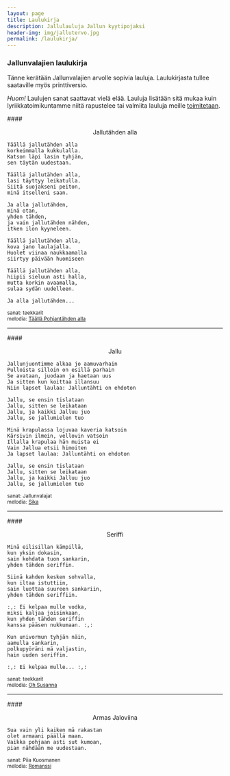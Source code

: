 ```yaml
---
layout: page
title: Laulukirja
description: Jallulauluja Jallun kyytipojaksi
header-img: img/jallutervo.jpg
permalink: /laulukirja/
---
```


### Jallunvalajien laulukirja

Tänne kerätään Jallunvalajien arvolle sopivia lauluja. Laulukirjasta tullee saataville myös printtiversio.

*Huom!* Laulujen sanat saattavat vielä elää. Lauluja lisätään sitä mukaa kuin lyriikkatoimikuntamme niitä rapustelee tai valmiita lauluja meille [toimitetaan](../yhdistyksesta/).



####<center>Jallutähden alla</center>

    Täällä jallutähden alla
    korkeimmalla kukkulalla.
    Katson läpi lasin tyhjän,
    sen täytän uudestaan.

    Täällä jallutähden alla,
    lasi täyttyy leikatulla.
    Siitä suojakseni peiton,
    minä itselleni saan.

    Ja alla jallutähden,
    minä otan,
    yhden tähden,
    ja vain jallutähden nähden,
    itken ilon kyyneleen.

    Täällä jallutähden alla,
    kova jano laulajalla.
    Huolet viinaa naukkaamalla
    siirtyy päivään huomiseen

    Täällä jallutähden alla,
    hiipii sieluun asti halla,
    mutta korkin avaamalla,
    sulaa sydän uudelleen.

    Ja alla jallutähden...

<small>sanat: teekkarit  
melodia: [Täällä Pohjantähden alla](https://www.youtube.com/watch?v=QzXGdy8Et30)</small>

---

####<center>Jallu</center>

    Jallunjuontimme alkaa jo aamuvarhain
    Pulloista silloin on esillä parhain
    Se avataan, juodaan ja haetaan uus
    Ja sitten kun koittaa illansuu
    Niin lapset laulaa: Jalluntähti on ehdoton

    Jallu, se ensin tislataan
    Jallu, sitten se leikataan
    Jallu, ja kaikki Jalluu juo
    Jallu, se jallumielen tuo

    Minä krapulassa lojuvaa kaveria katsoin
    Kärsivin ilmein, vellovin vatsoin
    Illalla krapulaa hän muista ei
    Vain Jallua etsii himoiten
    Ja lapset laulaa: Jalluntähti on ehdoton

    Jallu, se ensin tislataan
    Jallu, sitten se leikataan
    Jallu, ja kaikki Jalluu juo
    Jallu, se jallumielen tuo

<small>sanat: Jallunvalajat  
melodia: [Sika](https://www.youtube.com/watch?v=j-CuPDYB9UM)</small>

---

####<center>Seriffi</center>
 
    Minä eilisillan kämpillä,
    kun yksin dokasin,
    sain kohdata tuon sankarin,
    yhden tähden seriffin.

    Siinä kahden kesken sohvalla,
    kun iltaa istuttiin,
    sain luottaa suureen sankariin,
    yhden tähden seriffiin.

    :,: Ei kelpaa mulle vodka,
    miksi kaljaa joisinkaan,
    kun yhden tähden seriffin 
    kanssa pääsen nukkumaan. :,:

    Kun univormun tyhjän näin, 
    aamulla sankarin,
    polkupyöräni mä valjastin,
    hain uuden seriffin.

    :,: Ei kelpaa mulle... :,:

<small>sanat: teekkarit  
melodia: [Oh Susanna](https://www.youtube.com/watch?v=WYRmsbEQXEg)</small>

---

####<center>Armas Jaloviina</center>

    Sua vain yli kaiken mä rakastan
    olet armaani päällä maan.
    Vaikka pohjaan asti sut kumoan,
    pian nähdään me uudestaan.

<small>sanat: Piia Kuosmanen  
melodia: [Romanssi](https://www.youtube.com/watch?v=fBJrqdOTqVw)</small>

